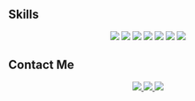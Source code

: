 <h2> Skills</h2>
<p align="center">

  <img src="https://skillicons.dev/icons?i=html" />
  <img src="https://skillicons.dev/icons?i=css" />
  <img src="https://skillicons.dev/icons?i=js" />
  <img src="https://skillicons.dev/icons?i=tailwind" />
  <img src="https://skillicons.dev/icons?i=sass" />
  <img src="https://skillicons.dev/icons?i=react" />
  <img src="https://skillicons.dev/icons?i=redux" />

</p>
<h2> Contact Me</h2>
<p align="center">
  <a href="instagram.com/atiyehh_hsr"><img src="https://skillicons.dev/icons?i=instagram" /> </a>
  <a href="mailto:atiyeh.hoshanfar@gmail.com"><img src="https://skillicons.dev/icons?i=gmail" /> </a>
  <a href="https://github.com/AtiyehHoshanfa"><img src="https://skillicons.dev/icons?i=github" /> </a>
</p>
